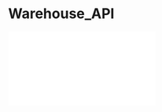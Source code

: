 # Warehouse_API


![Dokumentacja PDF](Dokumentacja%20Projektu%20Inż%20Opr%20.pdf "Dokumentacja PDF")